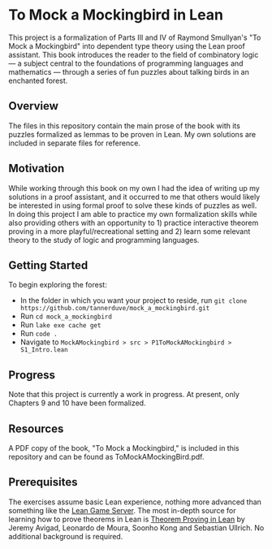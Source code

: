# To Mock a Mockingbird in Lean
This project is a formalization of Parts III and IV of Raymond Smullyan's "To Mock a Mockingbird" into dependent type theory using the Lean proof assistant. This book introduces the reader to the field of combinatory logic — a subject central to the foundations of programming languages and mathematics — through a series of fun puzzles about talking birds in an enchanted forest.
## Overview 
The files in this repository contain the main prose of the book with its puzzles formalized as lemmas to be proven in Lean. My own solutions are included in separate files for reference.
## Motivation
While working through this book on my own I had the idea of writing up my solutions in a proof assistant, and it occurred to me that others would likely be interested in using formal proof to solve these kinds of puzzles as well. In doing this project I am able to practice my own formalization skills while also providing others with an opportunity to 1) practice interactive theorem proving in a more playful/recreational setting and 2) learn some relevant theory to the study of logic and programming languages.
## Getting Started 
To begin exploring the forest:
* In the folder in which you want your project to reside, run ```git clone https://github.com/tannerduve/mock_a_mockingbird.git```
* Run ```cd mock_a_mockingbird```
* Run ```lake exe cache get```
* Run ```code .```
* Navigate to ```MockAMockingbird > src > P1ToMockAMockingbird > S1_Intro.lean```
## Progress 
Note that this project is currently a work in progress. At present, only Chapters 9 and 10 have been formalized.
## Resources 
A PDF copy of the book, "To Mock a Mockingbird," is included in this repository and can be found as ToMockAMockingBird.pdf.
## Prerequisites
The exercises assume basic Lean experience, nothing more advanced than something like the [Lean Game Server](https://adam.math.hhu.de/). The most in-depth source for learning how to prove theorems in Lean is [Theorem Proving in Lean](https://leanprover.github.io/theorem_proving_in_lean4/title_page.html) by Jeremy Avigad, Leonardo de Moura, Soonho Kong and Sebastian Ullrich. No additional background is required.
